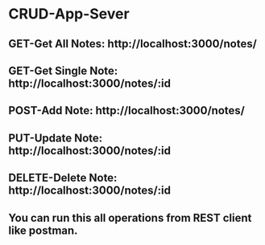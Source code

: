 # CRUD-App-Sever
## GET-Get All Notes: http://localhost:3000/notes/
## GET-Get Single Note: http://localhost:3000/notes/:id
## POST-Add Note: http://localhost:3000/notes/
## PUT-Update Note: http://localhost:3000/notes/:id
## DELETE-Delete Note: http://localhost:3000/notes/:id

## You can run this all operations from REST client like postman.
